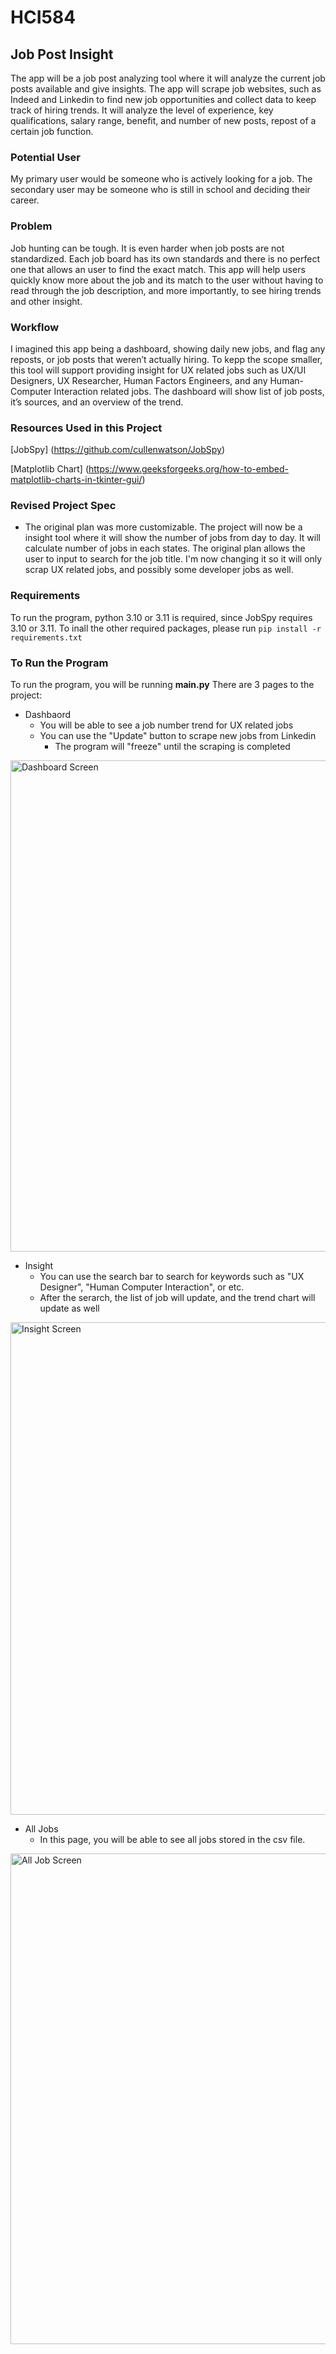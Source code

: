 # HCI584

## Job Post Insight

The app will be a job post analyzing tool where it will analyze the current job posts available and give insights. The app will scrape job websites, such as Indeed and Linkedin to find new job opportunities and collect data to keep track of hiring trends. It will analyze the level of experience, key qualifications, salary range, benefit, and number of new posts, repost of a certain job function.

### Potential User

My primary user would be someone who is actively looking for a job. The secondary user may be someone who is still in school and deciding their career.

### Problem

Job hunting can be tough. It is even harder when job posts are not standardized. Each job board has its own standards and there is no perfect one that allows an user to find the exact match.
This app will help users quickly know more about the job and its match to the user without having to read through the job description, and more importantly, to see hiring trends and other insight.

### Workflow

I imagined this app being a dashboard, showing daily new jobs, and flag any reposts, or job posts that weren’t actually hiring. To kepp the scope smaller, this tool will support providing insight for UX related jobs such as UX/UI Designers, UX Researcher, Human Factors Engineers, and any Human-Computer Interaction related jobs. The dashboard will show list of job posts, it’s sources, and an overview of the trend.

### Resources Used in this Project

[JobSpy] (https://github.com/cullenwatson/JobSpy)

[Matplotlib Chart] (https://www.geeksforgeeks.org/how-to-embed-matplotlib-charts-in-tkinter-gui/)

### Revised Project Spec

- The original plan was more customizable. The project will now be a insight tool where it will show the number of jobs from day to day. It will calculate number of jobs in each states. The original plan allows the user to input to search for the job title. I'm now changing it so it will only scrap UX related jobs, and possibly some developer jobs as well.

### Requirements

To run the program, python 3.10 or 3.11 is required, since JobSpy requires 3.10 or 3.11.
To inall the other required packages, please run
`pip install -r requirements.txt`

### To Run the Program

To run the program, you will be running **main.py**
There are 3 pages to the project:


- Dashbaord
  - You will be able to see a job number trend for UX related jobs
  - You can use the "Update" button to scrape new jobs from Linkedin
    - The program will "freeze" until the scraping is completed
<img width="786" alt="Dashboard Screen" src="https://github.com/yungpiggy1219/Job-Post-Insight-HCI584/assets/43735672/c21d1916-a4fe-45cb-ae7a-42cf3e987dda">

- Insight
  - You can use the search bar to search for keywords such as "UX Designer", "Human Computer Interaction", or etc.
  - After the serarch, the list of job will update, and the trend chart will update as well
<img width="788" alt="Insight Screen" src="https://github.com/yungpiggy1219/Job-Post-Insight-HCI584/assets/43735672/4d5dfce3-889f-498b-9a94-2bef7a502250">
  
- All Jobs
  - In this page, you will be able to see all jobs stored in the csv file.
<img width="785" alt="All Job Screen" src="https://github.com/yungpiggy1219/Job-Post-Insight-HCI584/assets/43735672/0be64777-a840-417b-8d47-0aeb92dc2c7f">
